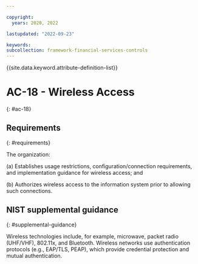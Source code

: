```yaml
---

copyright:
  years: 2020, 2022

lastupdated: "2022-09-23"

keywords: 
subcollection: framework-financial-services-controls
---
```


{{site.data.keyword.attribute-definition-list}}

# AC-18 - Wireless Access
{: #ac-18}

## Requirements
{: #requirements}

The organization:

(a) Establishes usage restrictions, configuration/connection requirements, and implementation guidance for wireless access; and

(b) Authorizes wireless access to the information system prior to allowing such connections.

## NIST supplemental guidance
{: #supplemental-guidance}

Wireless technologies include, for example, microwave, packet radio (UHF/VHF), 802.11x, and Bluetooth. Wireless networks use authentication protocols (e.g., EAP/TLS, PEAP), which provide credential protection and mutual authentication.

